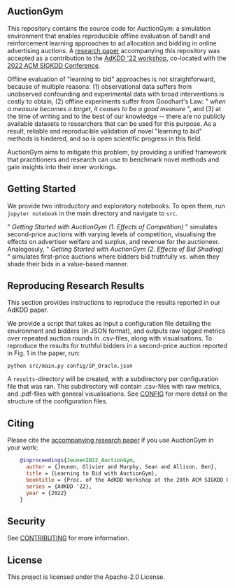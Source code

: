 ## AuctionGym

This repository contains the source code for AuctionGym: a simulation environment that enables reproducible offline evaluation of bandit and reinforcement learning approaches to ad allocation and bidding in online advertising auctions.
A [research paper](https://www.amazon.science/publications/learning-to-bid-with-auctiongym) accompanying this repository was accepted as a contribution to the [AdKDD '22 workshop](https://www.adkdd.org/), co-located with the [2022 ACM SIGKDD Conference](https://kdd.org/kdd2022/index.html).

Offline evaluation of "learning to bid" approaches is not straightforward, because of multiple reasons:
(1) observational data suffers from unobserved confounding and experimental data with broad interventions is costly to obtain,
(2) offline experiments suffer from Goodhart's Law: " *when a measure becomes a target, it ceases to be a good measure* ", and 
(3) at the time of writing and to the best of our knowledge -- there are no publicly available datasets to researchers that can be used for this purpose.
As a result, reliable and reproducible validation of novel "learning to bid" methods is hindered, and so is open scientific progress in this field.

AuctionGym aims to mitigate this problem, by providing a unified framework that practitioners and research can use to benchmark novel methods and gain insights into their inner workings.


## Getting Started

We provide two introductory and exploratory notebooks. To open them, run `jupyter notebook` in the main directory and navigate to `src`.

" *Getting Started with AuctionGym (1. Effects of Competition)* " simulates second-price auctions with varying levels of competition, visualising the effects on advertiser welfare and surplus, and revenue for the auctioneer.
Analogosuly, " *Getting Started with AuctionGym (2. Effects of Bid Shading)* " simulates first-price auctions where bidders bid truthfully vs. when they shade their bids in a value-based manner.


## Reproducing Research Results

This section provides instructions to reproduce the results reported in our AdKDD paper.

We provide a script that takes as input a configuration file detailing the environment and bidders (in JSON format), and outputs raw logged metrics over repeated auction rounds in .csv-files, along with visualisations.
To reproduce the results for truthful bidders in a second-price auction reported in Fig. 1 in the paper, run:

```
python src/main.py config/SP_Oracle.json
```

A `results`-directory will be created, with a subdirectory per configuration file that was ran. This subdirectory will contain .csv-files with raw metrics, and .pdf-files with general visualisations.
See [CONFIG](CONFIG.md) for more detail on the structure of the configuration files.



## Citing


Please cite the [accompanying research paper](https://www.amazon.science/publications/learning-to-bid-with-auctiongym) if you use AuctionGym in your work:

```BibTeX
    @inproceedings{Jeunen2022_AuctionGym,
      author = {Jeunen, Olivier and Murphy, Sean and Allison, Ben},
      title = {Learning to Bid with AuctionGym},
      booktitle = {Proc. of the AdKDD Workshop at the 28th ACM SIGKDD Conference on Knowledge Discovery \& Data Mining},
      series = {AdKDD '22},
      year = {2022}
    }
```


## Security

See [CONTRIBUTING](CONTRIBUTING.md#security-issue-notifications) for more information.

## License

This project is licensed under the Apache-2.0 License.

